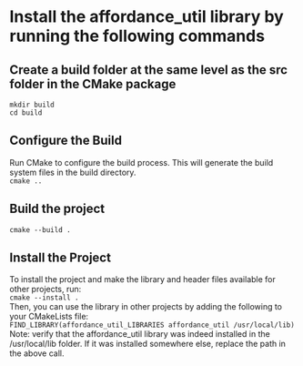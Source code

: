 # Install the affordance_util library by running the following commands
## Create a build folder at the same level as the src folder in the CMake package
`mkdir build` </br>
`cd build`
## Configure the Build
Run CMake to configure the build process. This will generate the build system files in the build directory.</br>
`cmake ..`
## Build the project
`cmake --build .`
## Install the Project
To install the project and make the library and header files available for other projects, run:</br>
`cmake --install .` </br>
Then, you can use the library in other projects by adding the following to your CMakeLists file:</br>
`FIND_LIBRARY(affordance_util_LIBRARIES affordance_util /usr/local/lib)` </br>
Note: verify that the affordance_util library was indeed installed in the /usr/local/lib folder. If it was installed somewhere else, replace the path in the above call.
